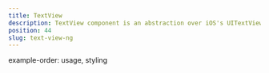 ```yaml
---
title: TextView
description: TextView component is an abstraction over iOS's UITextView and Android's widget.EditText, which allows the user to type a large text in the app. We can enable or disable the typing via the `editable` property
position: 44
slug: text-view-ng
---
```


example-order: usage, styling
